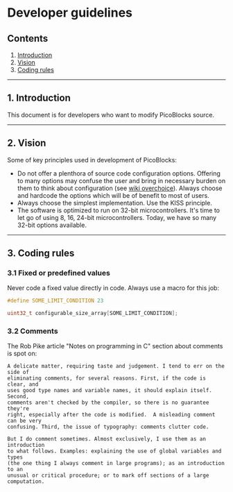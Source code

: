 # Developer guidelines
## Contents
1. [Introduction](#1-introduction)
2. [Vision](#2-vision)
3. [Coding rules](#3-coding-rules)

---
## 1. Introduction
This document is for developers who want to modify PicoBlocks source.

---
## 2. Vision
Some of key principles used in development of PicoBlocks:
- Do not offer a plenthora of source code configuration options. Offering to
  many options may confuse the user and bring in necessary burden on them to
  think about configuration (see [wiki overchoice]). Always choose and hardcode
  the options which will be of benefit to most of users.
- Always choose the simplest implementation. Use the KISS principle.
- The software is optimized to run on 32-bit microcontrollers. It's time to let
  go of using 8, 16, 24-bit microcontrollers. Today, we have so many 32-bit
  options available.

---
## 3. Coding rules

### 3.1 Fixed or predefined values

Never code a fixed value directly in code. Always use a macro for this job:

```c
#define SOME_LIMIT_CONDITION 23

uint32_t configurable_size_array[SOME_LIMIT_CONDITION];
```

### 3.2 Comments

The Rob Pike article "Notes on programming in C" section about comments is
spot on:

```
A delicate matter, requiring taste and judgement. I tend to err on the side of
eliminating comments, for several reasons. First, if the code is clear, and
uses good type names and variable names, it should explain itself.  Second, 
comments aren't checked by the compiler, so there is no guarantee they're 
right, especially after the code is modified.  A misleading comment can be very
confusing. Third, the issue of typography: comments clutter code.

But I do comment sometimes. Almost exclusively, I use them as an introduction
to what follows. Examples: explaining the use of global variables and types 
(the one thing I always comment in large programs); as an introduction to an
unusual or critical procedure; or to mark off sections of a large computation.
```

[wiki overchoice]: https://en.wikipedia.org/wiki/Overchoice
